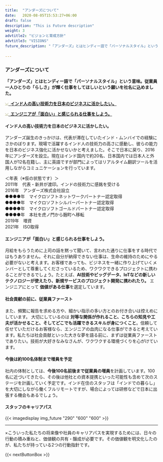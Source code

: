 ```yaml
---
title:  "アンダーズについて"
date:   2020-08-05T15:53:27+06:00
draft: false
description: "This is Future description"
weight: 3
advtitle2: "ビジョンと育成方針"
advtitle3: "VISIONS"
future_description: "「アンダーズ」とはヒンディー語で「パーソナルスタイル」という意味。従業員一人ひとりの「らしさ」が輝く仕事をしてほしいという願いを社名に込めました。"

---
```


### アンダーズについて

**「アンダーズ」とはヒンディー語で「パーソナルスタイル」という意味。従業員一人ひとりの「らしさ」が輝く仕事をしてほしいという願いを社名に込めました。** 

![Image Not available](../../ico_arw_page_anchor.webp)[**&nbsp; インド人の高い技術力を日本のビジネスに活かしたい。**](#インド人の高い技術力を日本のビジネスに活かしたい。)

![Image Not Available](../../ico_arw_page_anchor.webp)[**&nbsp; エンジニアが「面白い」と感じられる仕事をしよう。**](#エンジニアが「面白い」と感じられる仕事をしよう。)

#### インド人の高い技術力を日本のビジネスに活かしたい。

アンダーズ誕生のきっかけは、代表が滞在していたインド・ムンバイでの経験にさかのぼります。現場で活躍するインド人の技術力の高さに感動し、彼らの能力を日本のビジネス強化に活かせないかと考えました。そこで日本に戻り、2016年にアンダーズを設立。現在はインド国内で約20名、日本国内では日本人と外国人が12名在籍し、主に英語ですが部門によってはリアルタイム翻訳ツールを活用しながらコミュニケーションを行っています。    
  
＜年表（※仮の状態です）＞     
2011年　代表・新井が渡印。インドの技術力に感銘を受ける   
2016年　アンダーズ株式会社設立   
●●●●年　マイクロソフトネットワークパートナー認定取得  
●●●●年　マイクロソフトシルバーパートナー認定取得  
●●●●年　マイクロソフトゴールドパートナー認定取得  
●●●●年　本社を虎ノ門から麹町へ移転  
2019年　増資  
2021年　ISO取得  

#### エンジニアが「面白い」と感じられる仕事をしよう。
月給をもらうために上司の話を黙って聞いて、言われた通りに仕事をする時代ではもうありません。それに自分が納得できない仕事は、生命の維持のためにやる必要がないと考えます。お客様であっても、ビジネスを一緒に作り上げていくメンバーとして尊重してくださっているため、ワクワクできるプロジェクトに携わることができるでしょう。たとえば、**AI技術やビッグデータ、IoTなどの新しいテクノロジーが使えたり、新規サービスのプロジェクト開発に携われたり。** エンジニアにとって **価値がある仕事**を選定しています。


#### 社会貢献の前に、従業員ファースト
また、頻繁に報告を求める方や、細かい指示の多い方とのお付き合いは控えめにしています。 大切にしているのは **対等な関係が作れること、こちらの知見や工夫が活かせること、そしてどこでも活躍できるスキルが身につくこと**。信頼して任せていただけるお客様なら、エンジニアの血肉になる仕事ができると考えています。私たちは社会貢献といった大きな夢を語る前に、まずは従業員ファーストでありたい。技術が大好きなみなさんが、ワクワクする環境づくりを心がけています。

#### 今後は約100名体制まで増員を予定  

社内の体制としては、**今後100名前後まで従業員の増員**を計画しています。100名に近づいてきたら、その後は他社との資本提携といった可能性も含めて次のステージを計画していく予定です。インド在住のスタッフは「インドでの暮らし」を大切にしながら働くフルリモートですが、場合によっては研修などで日本に出張する機会もあるでしょう。

#### スタッフのキャリアパス

<!-- ![Image Not Available](../img_future_02.svg)    -->
{{< imagedisplay img_future "290" "600" "600" >}}

---

×こういった私たちの将来像や社員のキャリアパスを実現するためには、日々の行動の積み重ねと、価値観の共有・醸成が必要です。その価値観を明文化したのが、私たちが持っている2つの行動指針です。

{{< nextButtonBox >}}
